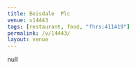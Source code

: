 ```yaml
---
title: Boisdale  Plc
venue: v14443
tags: [restaurant, food, "fhrs:411419"]
permalink: /v/14443/
layout: venue
---
```

null
